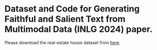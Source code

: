 # Dataset and Code for Generating Faithful and Salient Text from Multimodal Data (INLG 2024) paper.

Please download the real-estate house dataset from [here](https://drive.google.com/file/d/16h4EQlgs-x4hypu4vAq2tuL0EzvrCecO/view?usp=drive_link).
